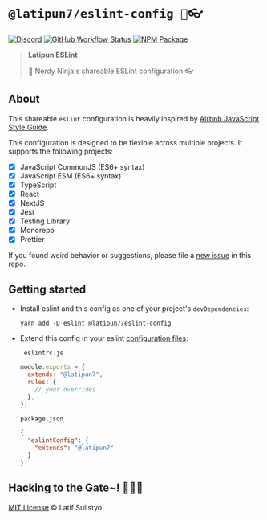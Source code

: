 # `@latipun7/eslint-config 🥷👓`

[![Discord][discord-image]][discord-url]
[![GitHub Workflow Status][workflow-image]][workflow-url]
[![NPM Package][npm-image]][npm-url]

> **Latipun ESLint**
>
> 🥷 Nerdy Ninja's shareable ESLint configuration 👓

## About

This shareable `eslint` configuration is heavily inspired by [Airbnb JavaScript Style Guide](https://github.com/airbnb/javascript).

This configuration is designed to be flexible across multiple projects. It supports the following projects:

- [x] JavaScript CommonJS (ES6+ syntax)
- [x] JavaScript ESM (ES6+ syntax)
- [x] TypeScript
- [x] React
- [x] NextJS
- [x] Jest
- [x] Testing Library
- [x] Monorepo
- [x] Prettier

If you found weird behavior or suggestions, please file a [new issue](https://github.com/latipun7/library/issues/new/choose) in this repo.

## Getting started

- Install eslint and this config as one of your project's `devDependencies`:

  ```bin
  yarn add -D eslint @latipun7/eslint-config
  ```

- Extend this config in your eslint [configuration files](https://eslint.org/docs/user-guide/configuring/configuration-files#configuration-file-formats):

  `.eslintrc.js`

  ```js
  module.exports = {
    extends: "@latipun7",
    rules: {
      // your overrides
    },
  };
  ```

  `package.json`

  ```json
  {
    "eslintConfig": {
      "extends": "@latipun7"
    }
  }
  ```

## Hacking to the Gate~! 🧑‍💻🎶

[MIT License][license-url] © Latif Sulistyo

<!-- Variables -->

[discord-image]: https://img.shields.io/discord/758271814153011201?label=Developers%20Indonesia&logo=discord&style=flat-square
[discord-url]: https://discord.gg/njSj2Nq "Chat and discuss at Developers Indonesia"
[workflow-image]: https://img.shields.io/github/workflow/status/latipun7/library/Continuous%20Integration%20and%20Continuous%20Delivery%20%E2%9A%99%F0%9F%9A%80?label=CI%2FCD&logo=github%20actions&style=flat-square
[workflow-url]: https://github.com/latipun7/library/actions "GitHub Actions"
[npm-image]: https://img.shields.io/npm/v/@latipun7/eslint-config?label=package&logo=npm&style=flat-square
[npm-url]: https://npmjs.org/package/@latipun7/eslint-config "@latipun7/eslint-config on NPM"
[license-url]: https://github.com/latipun7/library/blob/main/license "MIT License"

